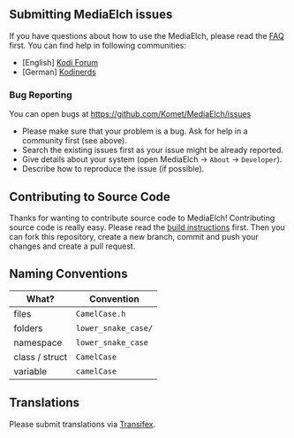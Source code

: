 ## Submitting MediaElch issues

If you have questions about how to use the MediaElch, please read the 
[FAQ](doc/FAQ.md) first. You can find help in following communities:

 - [English] [Kodi Forum](https://forum.kodi.tv/showthread.php?tid=136333)
 - [German] [Kodinerds](https://www.kodinerds.net/index.php/Thread/14560-MediaElch-MediaManager-for-Mac-Linux-Win/)

### Bug Reporting
You can open bugs at https://github.com/Komet/MediaElch/issues

 - Please make sure that your problem is a bug. Ask for help in a community first (see above).
 - Search the existing issues first as your issue might be already reported.
 - Give details about your system (open MediaElch -> `About` -> `Developer`).
 - Describe how to reproduce the issue (if possible).

## Contributing to Source Code

Thanks for wanting to contribute source code to MediaElch! 
Contributing source code is really easy. Please read the
[build instructions][build] first.
Then you can fork this repository, create a new branch, commit and push your
changes and create a pull request.

## Naming Conventions

| What?          | Convention          |
|----------------|---------------------|
| files          | `CamelCase.h`       |
| folders        | `lower_snake_case/` |
| namespace      | `lower_snake_case`  |
| class / struct | `CamelCase`         |
| variable       | `camelCase`         |

## Translations
Please submit translations via [Transifex](https://app.transifex.com/komet/mediaelch/).

[build]: https://mediaelch.github.io/mediaelch-doc/contributing/build/index.html
